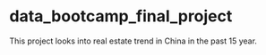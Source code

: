 # data_bootcamp_final_project
This project looks into real estate trend in China in the past 15 year.
